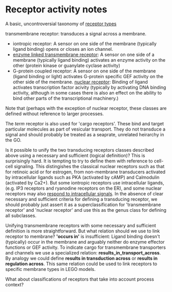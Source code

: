 # Receptor activity notes

A basic, uncontroversial taxonomy of [receptor types](https://en.wikipedia.org/wiki/Receptor_(biochemistry)#Structure)

transmembrane receptor: transduces a signal across a membrane.
  - iontropic receptor: A sensor on one side of the membrane (typically ligand binding) opens or closes an ion channel. 
  - [enzyme linked transmembrane receptor](https://en.wikipedia.org/wiki/Enzyme-linked_receptor):  A sensor on one side of a membrane (typically ligand binding) activates an enzyme activity on the other (protein kinase or guanylate cyclase activity)
  - G-protein coupled receptor: A sensor on one side of the membrane (ligand binding or light) activates G-protein specific GEF activity on the other side of the membrane.
[nuclear receptor](https://en.wikipedia.org/wiki/Nuclear_receptor): Binding of ligand activates transcription factor acivity (typically by activating DNA binding activity, although in some cases there is also an effect on the ability to bind other parts of the transcriptional machinery.)

Note that (perhaps with the exception of nuclear receptor, these classes are defined without reference to larger processes.

The *term* receptor is also used for 'cargo receptors'.  These bind and target particular molecules as part of vesicular transport. They do not transduce a signal and should probably be treated as a seaprate, unrelated heirarchy in the GO.

Is it possible to unify the two transducing receptors classes described above using a necessary and sufficient (logical definition)?  This is surprisingly hard.  It is tempting to try to define them with reference to cell-cell signaling. This distingishes the classical nuclear receptors such as that for retinoic acid or for estrogen, from non-membrane transducers activated by intracellular ligands such as PKA (activated by cAMP) and Calmodulin (activated by Ca2+).  But some iontropic receptors use intracellular ligands, (e.g. IP3 receptors and ryanodine receptors on the ER), and some nuclear receptors may also [respond to intracellular signals](https://en.wikipedia.org/wiki/Nuclear_receptor#Ligands). In the absence of clear necessary and sufficient criteria for defining a transducing receptor, we should probably just assert it as a superclassification for 'transmembrane receptor' and 'nuclear receptor' and use this as the genus class for defining all subclasses.

Unifying transmembrane receptors with some necessary and sufficient definition is more straightforward.  But what relation should we use to link receptor to membrane? **'occurs in'** is insufficient: Ligand binding doesn't (typically) occur in the membrane and arguably neither do enzyme effector functions or GEF activity.  To indicate cargo for transmembrane transporters and channels we use a specialized relation: **results_in_transport_across**.  By analogy we could define **results in  transduction across** or **results in regulation across**.  This same relation could be used to link receptors to specific membrane types in LEGO models.

What about classifications of receptors that take into account process context? 










